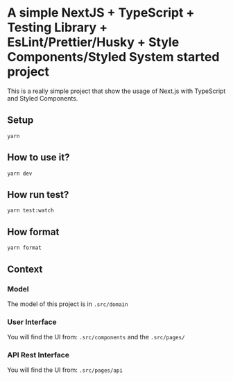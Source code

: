 # A simple NextJS + TypeScript + Testing Library + EsLint/Prettier/Husky + Style Components/Styled System started project

This is a really simple project that show the usage of Next.js with TypeScript and Styled Components.

## Setup

```
yarn
```

## How to use it?

```
yarn dev
```

## How run test?

```
yarn test:watch
```

## How format

```
yarn format
```

## Context

### Model

The model of this project is in `.src/domain`

### User Interface

You will find the UI from: `.src/components` and the `.src/pages/`

### API Rest Interface

You will find the UI from: `.src/pages/api`
